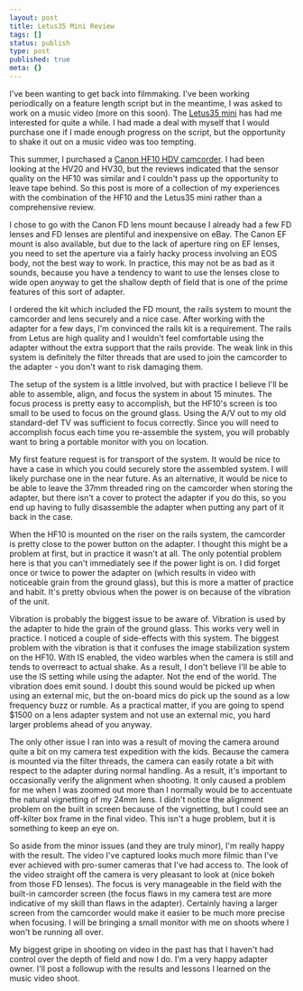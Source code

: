 ```yaml
---
layout: post
title: Letus35 Mini Review
tags: []
status: publish
type: post
published: true
meta: {}
---
```

I've been wanting to get back into filmmaking.  I've been working periodically on a feature length script but in the meantime, I was asked to work on a music video (more on this soon).  The [Letus35 mini](http://www.adapterplace.com/component/page,shop.product_details/flypage,shop.garden_flypage/product_id,43/category_id,11/manufacturer_id,0/option,com_virtuemart/Itemid,56/vmcchk,1/) has had me interested for quite a while.  I had made a deal with myself that I would purchase one if I made enough progress on the script, but the opportunity to shake it out on a music video was too tempting.

This summer, I purchased a [Canon HF10 HDV camcorder](http://www.usa.canon.com/consumer/controller?act=ModelInfoAct&fcategoryid=177&modelid=16186).  I had been looking at the HV20 and HV30, but the reviews indicated that the sensor quality on the HF10 was similar and I couldn't pass up the opportunity to leave tape behind.  So this post is more of a collection of my experiences with the combination of the HF10 and the Letus35 mini rather than a comprehensive review.

I chose to go with the Canon FD lens mount because I already had a few FD lenses and FD lenses are plentiful and inexpensive on eBay.  The Canon EF mount is also available, but due to the lack of aperture ring on EF lenses, you need to set the aperture via a fairly hacky process involving an EOS body, not the best way to work.  In practice, this may not be as bad as it sounds, because you have a tendency to want to use the lenses close to wide open anyway to get the shallow depth of field that is one of the prime features of this sort of adapter.

I ordered the kit which included the FD mount, the rails system to mount the camcorder and lens securely and a nice case.  After working with the adapter for a few days, I'm convinced the rails kit is a requirement.  The rails from Letus are high quality and I wouldn't feel comfortable using the adapter without the extra support that the rails provide.  The weak link in this system is definitely the filter threads that are used to join the camcorder to the adapter - you don't want to risk damaging them.

The setup of the system is a little involved, but with practice I believe I'll be able to assemble, align, and focus the system in about 15 minutes.  The focus process is pretty easy to accomplish, but the HF10's screen is too small to be used to focus on the ground glass.  Using the A/V out to my old standard-def TV was sufficient to focus correctly.  Since you will need to accomplish focus each time you re-assemble the system, you will probably want to bring a portable monitor with you on location.

My first feature request is for transport of the system.  It would be nice to have a case in which you could securely store the assembled system.  I will likely purchase one in the near future.  As an alternative, it would be nice to be able to leave the 37mm threaded ring on the camcorder when storing the adapter, but there isn't a cover to protect the adapter if you do this, so you end up having to fully disassemble the adapter when putting any part of it back in the case.

When the HF10 is mounted on the riser on the rails system, the camcorder is pretty close to the power button on the adapter.  I thought this might be a problem at first, but in practice it wasn't at all.  The only potential problem here is that you can't immediately see if the power light is on.  I did forget once or twice to power the adapter on (which results in video with noticeable grain from the ground glass), but this is more a matter of practice and habit.  It's pretty obvious when the power is on because of the vibration of the unit.

Vibration is probably the biggest issue to be aware of.  Vibration is used by the adapter to hide the grain of the ground glass.  This works very well in practice.  I noticed a couple of side-effects with this system.  The biggest problem with the vibration is that it confuses the image stabilization system on the HF10.  With IS enabled, the video warbles when the camera is still and tends to overreact to actual shake.  As a result, I don't believe I'll be able to use the IS setting while using the adapter.  Not the end of the world.  The vibration does emit sound.  I doubt this sound would be picked up when using an external mic, but the on-board mics do pick up the sound as a low frequency buzz or rumble.  As a practical matter, if you are going to spend $1500 on a lens adapter system and not use an external mic, you hard larger problems ahead of you anyway.

The only other issue I ran into was a result of moving the camera around quite a bit on my camera test expedition with the kids.  Because the camera is mounted via the filter threads, the camera can easily rotate a bit with respect to the adapter during normal handling.  As a result, it's important to occasionally verify the alignment when shooting.  It only caused a problem for me when I was zoomed out more than I normally would be to accentuate the natural vignetting of my 24mm lens.  I didn't notice the alignment problem on the built in screen because of the vignetting, but I could see an off-kilter box frame in the final video.  This isn't a huge problem, but it is something to keep an eye on.

So aside from the minor issues (and they are truly minor), I'm really happy with the result.  The video I've captured looks much more filmic than I've ever achieved with pro-sumer cameras that I've had access to.  The look of the video straight off the camera is very pleasant to look at (nice bokeh from those FD lenses).  The focus is very manageable in the field with the built-in camcorder screen (the focus flaws in my camera test are more indicative of my skill than flaws in the adapter).  Certainly having a larger screen from the camcorder would make it easier to be much more precise when focusing.  I will be bringing a small monitor with me on shoots where I won't be running all over.

My biggest gripe in shooting on video in the past has that I haven't had control over the depth of field and now I do.  I'm a very happy adapter owner.  I'll post a followup with the results and lessons I learned on the music video shoot.
